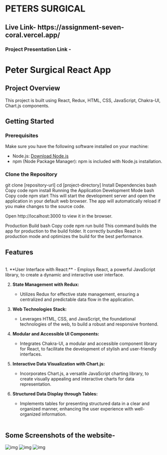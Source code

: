 <h1>PETERS SURGICAL</h1>
<h2>Live Link- https://assignment-seven-coral.vercel.app/ </h2> 
<h3>Project Presentation Link - </h3>

# Peter Surgical React App



## Project Overview

This project is built using React, Redux, HTML, CSS, JavaScript, Chakra-UI, Chart.js components.

## Getting Started

### Prerequisites

Make sure you have the following software installed on your machine:

- Node.js: [Download Node.js](https://nodejs.org/)
- npm (Node Package Manager): npm is included with Node.js installation.

### Clone the Repository

git clone [repository-url]
cd [project-directory]
Install Dependencies
bash
Copy code
npm install
Running the Application
Development Mode
bash
Copy code
npm start
This will start the development server and open the application in your default web browser. The app will automatically reload if you make changes to the source code.

Open http://localhost:3000 to view it in the browser.

Production Build
bash
Copy code
npm run build
This command builds the app for production to the build folder. It correctly bundles React in production mode and optimizes the build for the best performance.

<h2>Features</h2> <br/>
1. **User Interface with React:**
   - Employs React, a powerful JavaScript library, to create a dynamic and interactive user interface.
  
2. **State Management with Redux:**
   - Utilizes Redux for effective state management, ensuring a centralized and predictable data flow in the application.

3. **Web Technologies Stack:**
   - Leverages HTML, CSS, and JavaScript, the foundational technologies of the web, to build a robust and responsive frontend.

4. **Modular and Accessible UI Components:**
   - Integrates Chakra-UI, a modular and accessible component library for React, to facilitate the development of stylish and user-friendly interfaces.

5. **Interactive Data Visualization with Chart.js:**
   - Incorporates Chart.js, a versatile JavaScript charting library, to create visually appealing and interactive charts for data representation.

6. **Structured Data Display through Tables:**
   - Implements tables for presenting structured data in a clear and organized manner, enhancing the user experience with well-organized information.
<br/><br/>

<h2>Some Screenshots of the website-</h2>
<img src='![Alt text](image.png)' alt='img' />
<img src='![Alt text](image-1.png)' alt='img' />
<img src='![Alt text](image-2.png)' alt='img' />

